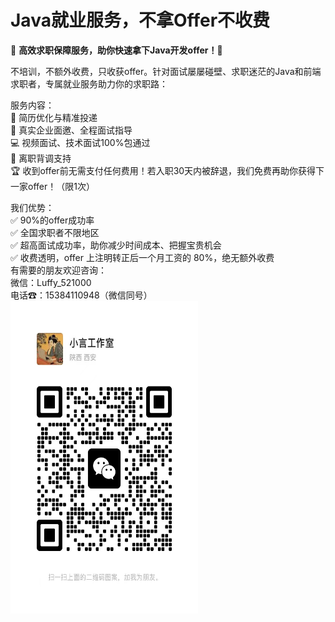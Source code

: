 # Java就业服务，不拿Offer不收费

🌟 **高效求职保障服务，助你快速拿下Java开发offer！**🌟

不培训，不额外收费，只收获offer。针对面试屡屡碰壁、求职迷茫的Java和前端求职者，专属就业服务助力你的求职路：

服务内容：  
📄 简历优化与精准投递  
🎯 真实企业面邀、全程面试指导  
💻 视频面试、技术面试100%包通过  
📝 离职背调支持  
🏆 收到offer前无需支付任何费用！若入职30天内被辞退，我们免费再助你获得下一家offer！（限1次）  

我们优势：  
✅ 90%的offer成功率  
✅ 全国求职者不限地区  
✅ 超高面试成功率，助你减少时间成本、把握宝贵机会  
✅ 收费透明，offer 上注明转正后一个月工资的 80%，绝无额外收费  
有需要的朋友欢迎咨询：  
微信：Luffy_521000  
电话☎：15384110948（微信同号）  
<img src="https://github.com/zlf521000/JavaOfferToYou/blob/master/image/wxcode.jpg" width="300" height="500" alt="添加微信">
 


